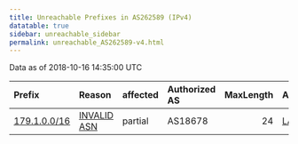 ```yaml
---
title: Unreachable Prefixes in AS262589 (IPv4)
datatable: true
sidebar: unreachable_sidebar
permalink: unreachable_AS262589-v4.html
---
```


Data as of 2018-10-16 14:35:00 UTC


<div class="datatable-begin"></div>

| Prefix                                             | Reason                                                                                               | affected   | Authorized AS   |   MaxLength | Anchor                                         |   unreachable /24s |
|:---------------------------------------------------|:-----------------------------------------------------------------------------------------------------|:-----------|:----------------|------------:|:-----------------------------------------------|-------------------:|
| [179.1.0.0/16](https://stat.ripe.net/179.1.0.0/16) | [INVALID ASN](https://rpki-validator.ripe.net/announcement-preview?asn=AS262589&prefix=179.1.0.0/16) | partial    | AS18678         |          24 | [LACNIC](unreachable_LACNIC_RPKI_Root-v4.html) |                256 |

<div class="datatable-end"></div>